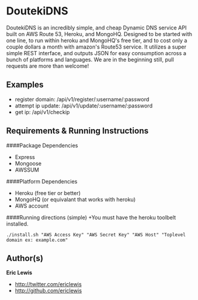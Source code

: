 # DoutekiDNS
DoutekiDNS is an incredibly simple, and cheap Dynamic DNS service API built on AWS Route 53, Heroku, and MongoHQ. Designed to be started with one line, to run within heroku and MongoHQ's free tier, and to cost only a couple dollars a month with amazon's Route53 service. It utilizes a super simple REST interface, and outputs JSON for easy consumption across a bunch of platforms and languages. We are in the beginning still, pull requests are more than welcome!

## Examples
+ register domain: /api/v1/register/:username/:password
+ attempt ip update: /api/v1/update/:username/:password
+ get ip: /api/v1/checkip


## Requirements & Running Instructions
####Package Dependencies
+ Express
+ Mongoose
+ AWSSUM

####Platform Dependencies
+ Heroku (free tier or better)
+ MongoHQ (or equivalant that works with heroku)
+ AWS account

####Running directions (simple)
+You must have the heroku toolbelt installed. 
```
./install.sh "AWS Access Key" "AWS Secret Key" "AWS Host" "Toplevel domain ex: example.com"
```

## Author(s)
**Eric Lewis**

+ http://twitter.com/ericlewis
+ http://github.com/ericlewis